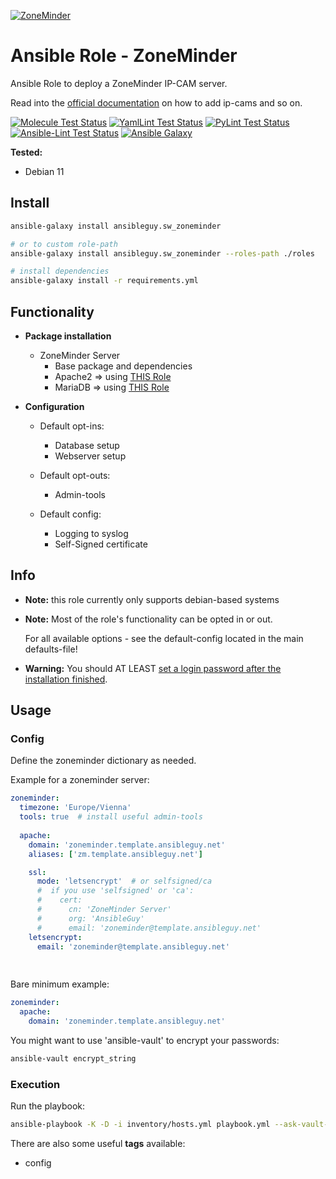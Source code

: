 [![ZoneMinder](https://zoneminder.com/images/care.png)](https://zoneminder.com/)

# Ansible Role - ZoneMinder
Ansible Role to deploy a ZoneMinder IP-CAM server.

Read into the [official documentation](https://zoneminder.readthedocs.io/en/stable/userguide/gettingstarted.html) on how to add ip-cams and so on.

[![Molecule Test Status](https://badges.ansibleguy.net/sw_zoneminder.molecule.svg)](https://github.com/ansibleguy/_meta_cicd/blob/latest/templates/usr/local/bin/cicd/molecule.sh.j2)
[![YamlLint Test Status](https://badges.ansibleguy.net/sw_zoneminder.yamllint.svg)](https://github.com/ansibleguy/_meta_cicd/blob/latest/templates/usr/local/bin/cicd/yamllint.sh.j2)
[![PyLint Test Status](https://badges.ansibleguy.net/sw_zoneminder.pylint.svg)](https://github.com/ansibleguy/_meta_cicd/blob/latest/templates/usr/local/bin/cicd/pylint.sh.j2)
[![Ansible-Lint Test Status](https://badges.ansibleguy.net/sw_zoneminder.ansiblelint.svg)](https://github.com/ansibleguy/_meta_cicd/blob/latest/templates/usr/local/bin/cicd/ansiblelint.sh.j2)
[![Ansible Galaxy](https://badges.ansibleguy.net/galaxy.badge.svg)](https://galaxy.ansible.com/ui/standalone/roles/ansibleguy/sw_zoneminder)


**Tested:**
* Debian 11

## Install

```bash
ansible-galaxy install ansibleguy.sw_zoneminder

# or to custom role-path
ansible-galaxy install ansibleguy.sw_zoneminder --roles-path ./roles

# install dependencies
ansible-galaxy install -r requirements.yml
```

## Functionality

* **Package installation**
  * ZoneMinder Server
    * Base package and dependencies
    * Apache2 => using [THIS Role](https://github.com/ansibleguy/infra_apache)
    * MariaDB => using [THIS Role](https://github.com/ansibleguy/infra_mariadb)


* **Configuration**
  * Default opt-ins:
    * Database setup
    * Webserver setup

  * Default opt-outs:
    * Admin-tools

  * Default config:
    * Logging to syslog
    * Self-Signed certificate

## Info

* **Note:** this role currently only supports debian-based systems


* **Note:** Most of the role's functionality can be opted in or out.

  For all available options - see the default-config located in the main defaults-file!


* **Warning:** You should AT LEAST [set a login password after the installation finished](https://zoneminder.readthedocs.io/en/stable/userguide/gettingstarted.html#enabling-authentication).


## Usage

### Config

Define the zoneminder dictionary as needed.

Example for a zoneminder server:
```yaml
zoneminder:
  timezone: 'Europe/Vienna'
  tools: true  # install useful admin-tools
  
  apache:
    domain: 'zoneminder.template.ansibleguy.net'
    aliases: ['zm.template.ansibleguy.net']

    ssl:
      mode: 'letsencrypt'  # or selfsigned/ca
      #  if you use 'selfsigned' or 'ca':
      #    cert:
      #      cn: 'ZoneMinder Server'
      #      org: 'AnsibleGuy'
      #      email: 'zoneminder@template.ansibleguy.net'
    letsencrypt:
      email: 'zoneminder@template.ansibleguy.net'
  
  
```

Bare minimum example:
```yaml
zoneminder:
  apache:
    domain: 'zoneminder.template.ansibleguy.net' 
```

You might want to use 'ansible-vault' to encrypt your passwords:
```bash
ansible-vault encrypt_string
```

### Execution

Run the playbook:
```bash
ansible-playbook -K -D -i inventory/hosts.yml playbook.yml --ask-vault-pass
```

There are also some useful **tags** available:
* config
